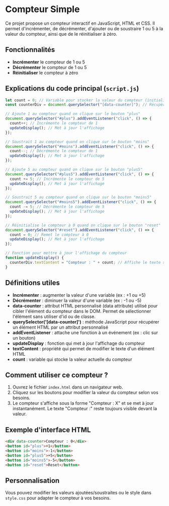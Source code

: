 # Compteur Simple

Ce projet propose un compteur interactif en JavaScript, HTML et CSS. Il permet d'incrémenter, de décrémenter, d'ajouter ou de soustraire 1 ou 5 à la valeur du compteur, ainsi que de le réinitialiser à zéro.

## Fonctionnalités

- **Incrémenter** le compteur de 1 ou 5
- **Décrémenter** le compteur de 1 ou 5
- **Réinitialiser** le compteur à zéro

## Explications du code principal (`script.js`)

```js
let count = 0; // Variable pour stocker la valeur du compteur (initialisée à 0)
const counterDiv = document.querySelector("[data-counter]"); // Récupère l'élément HTML qui affiche le compteur

// Ajoute 1 au compteur quand on clique sur le bouton "plus"
document.querySelector("#plus").addEventListener("click", () => {
  count++; // Incrémente le compteur de 1
  updateDisplay(); // Met à jour l'affichage
});

// Soustrait 1 au compteur quand on clique sur le bouton "moins"
document.querySelector("#moins").addEventListener("click", () => {
  count--; // Décrémente le compteur de 1
  updateDisplay(); // Met à jour l'affichage
});

// Ajoute 5 au compteur quand on clique sur le bouton "plus5"
document.querySelector("#plus5").addEventListener("click", () => {
  count += 5; // Incrémente le compteur de 5
  updateDisplay(); // Met à jour l'affichage
});

// Soustrait 5 au compteur quand on clique sur le bouton "moins5"
document.querySelector("#moins5").addEventListener("click", () => {
  count -= 5; // Décrémente le compteur de 5
  updateDisplay(); // Met à jour l'affichage
});

// Réinitialise le compteur à 0 quand on clique sur le bouton "reset"
document.querySelector("#reset").addEventListener("click", () => {
  count = 0; // Remet le compteur à 0
  updateDisplay(); // Met à jour l'affichage
});

// Fonction pour mettre à jour l'affichage du compteur
function updateDisplay() {
  counterDiv.textContent = "Compteur : " + count; // Affiche le texte souhaité
}
```

## Définitions utiles

- **Incrémenter** : augmenter la valeur d'une variable (ex : +1 ou +5)
- **Décrémenter** : diminuer la valeur d'une variable (ex : -1 ou -5)
- **data-counter** : attribut HTML personnalisé (data attribute) utilisé pour cibler l'élément du compteur dans le DOM. Permet de sélectionner l'élément sans utiliser d'id ou de classe.
- **querySelector('[data-counter]')** : méthode JavaScript pour récupérer un élément HTML par un attribut personnalisé
- **addEventListener** : attache une fonction à un événement (ex : clic sur un bouton)
- **updateDisplay** : fonction qui met à jour l'affichage du compteur
- **textContent** : propriété qui permet de modifier le texte d'un élément HTML
- **count** : variable qui stocke la valeur actuelle du compteur

## Comment utiliser ce compteur ?

1. Ouvrez le fichier `index.html` dans un navigateur web.
2. Cliquez sur les boutons pour modifier la valeur du compteur selon vos besoins.
3. Le compteur s'affiche sous la forme "Compteur : X" et se met à jour instantanément. Le texte "Compteur :" reste toujours visible devant la valeur.

## Exemple d'interface HTML

```html
<div data-counter>Compteur : 0</div>
<button id="plus">+1</button>
<button id="moins">-1</button>
<button id="plus5">+5</button>
<button id="moins5">-5</button>
<button id="reset">Reset</button>
```

## Personnalisation

Vous pouvez modifier les valeurs ajoutées/soustraites ou le style dans `style.css` pour adapter le compteur à vos besoins.
